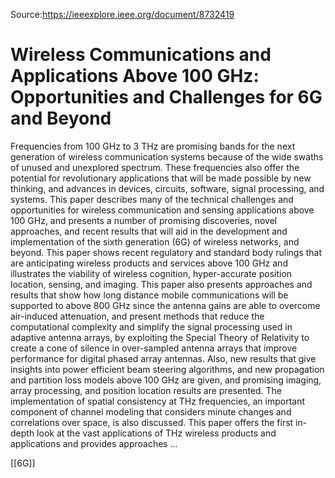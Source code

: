 Source:https://ieeexplore.ieee.org/document/8732419
# Wireless Communications and Applications Above 100 GHz: Opportunities and Challenges for 6G and Beyond

Frequencies from 100 GHz to 3 THz are promising bands for the next generation of wireless communication systems because of the wide swaths of unused and unexplored spectrum. These frequencies also offer the potential for revolutionary applications that will be made possible by new thinking, and advances in devices, circuits, software, signal processing, and systems. This paper describes many of the technical challenges and opportunities for wireless communication and sensing applications above 100 GHz, and presents a number of promising discoveries, novel approaches, and recent results that will aid in the development and implementation of the sixth generation (6G) of wireless networks, and beyond. This paper shows recent regulatory and standard body rulings that are anticipating wireless products and services above 100 GHz and illustrates the viability of wireless cognition, hyper-accurate position location, sensing, and imaging. This paper also presents approaches and results that show how long distance mobile communications will be supported to above 800 GHz since the antenna gains are able to overcome air-induced attenuation, and present methods that reduce the computational complexity and simplify the signal processing used in adaptive antenna arrays, by exploiting the Special Theory of Relativity to create a cone of silence in over-sampled antenna arrays that improve performance for digital phased array antennas. Also, new results that give insights into power efficient beam steering algorithms, and new propagation and partition loss models above 100 GHz are given, and promising imaging, array processing, and position location results are presented. The implementation of spatial consistency at THz frequencies, an important component of channel modeling that considers minute changes and correlations over space, is also discussed. This paper offers the first in-depth look at the vast applications of THz wireless products and applications and provides approaches ...

[[6G]]